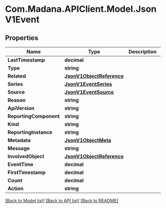 
# Com.Madana.APIClient.Model.JsonV1Event

## Properties

Name | Type | Description | Notes
------------ | ------------- | ------------- | -------------
**LastTimestamp** | **decimal** |  | [optional] 
**Type** | **string** |  | [optional] 
**Related** | [**JsonV1ObjectReference**](JsonV1ObjectReference.md) |  | [optional] 
**Series** | [**JsonV1EventSeries**](JsonV1EventSeries.md) |  | [optional] 
**Source** | [**JsonV1EventSource**](JsonV1EventSource.md) |  | [optional] 
**Reason** | **string** |  | [optional] 
**ApiVersion** | **string** |  | [optional] 
**ReportingComponent** | **string** |  | [optional] 
**Kind** | **string** |  | [optional] 
**ReportingInstance** | **string** |  | [optional] 
**Metadata** | [**JsonV1ObjectMeta**](JsonV1ObjectMeta.md) |  | [optional] 
**Message** | **string** |  | [optional] 
**InvolvedObject** | [**JsonV1ObjectReference**](JsonV1ObjectReference.md) |  | [optional] 
**EventTime** | **decimal** |  | [optional] 
**FirstTimestamp** | **decimal** |  | [optional] 
**Count** | **decimal** |  | [optional] 
**Action** | **string** |  | [optional] 

[[Back to Model list]](../README.md#documentation-for-models)
[[Back to API list]](../README.md#documentation-for-api-endpoints)
[[Back to README]](../README.md)

